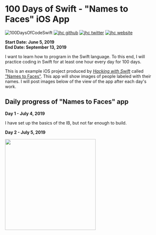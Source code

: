 # 100 Days of Swift - "Names to Faces" iOS App

![100DaysOfCodeSwift](https://img.shields.io/badge/100DaysOfCode-Swift-FA7343.svg?style=flat&logo=swift)
[![jhc github](https://img.shields.io/badge/GitHub-jhrcook-lightgrey.svg?style=flat&logo=github)](https://github.com/jhrcook)
[![jhc twitter](https://img.shields.io/badge/Twitter-JoshDoesaThing-00aced.svg?style=flat&logo=twitter)](https://twitter.com/JoshDoesa)
[![jhc website](https://img.shields.io/badge/Website-JoshDoesaThing-5087B2.svg?style=flat&logo=telegram)](https://www.joshdoesathing.com)

**Start Date: June 5, 2019  
End Date: September 13, 2019**

I want to learn how to program in the Swift language. To this end, I will practice coding in Swift for at least one hour every day for 100 days.

This is an example iOS project produced by [*Hacking with Swift*](https://www.hackingwithswift.com/read) called ["Names to Faces"](https://www.hackingwithswift.com/read/10/overview). This app will show images of people labeled with their names. I will post images below of the view of the app after each day's work.

## Daily progress of "Names to Faces" app

**Day 1 - July 4, 2019**

I have set up the basics of the IB, but not far enough to build.

**Day 2 - July 5, 2019**

<img src="progress_screenshots/" width="300"/>



